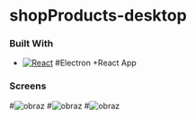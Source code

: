 # shopProducts-desktop
### Built With
* [![React][React.js]][React-url]
#Electron +React App
### Screens
#![obraz](https://user-images.githubusercontent.com/82237491/224729035-17a9a15f-ad2e-4c5f-8f48-1d29a2655f7f.png)
#![obraz](https://user-images.githubusercontent.com/82237491/224729143-7f067ad2-8af0-4522-a1db-93900e5471af.png)
#![obraz](https://user-images.githubusercontent.com/82237491/224729212-4ca0baf7-9d6d-4e44-a428-08c50ddf0fc8.png)


<!-- MARKDOWN LINKS & IMAGES -->
[React.js]: https://img.shields.io/badge/React-20232A?style=for-the-badge&logo=react&logoColor=61DAFB
[React-url]: https://reactjs.org/
